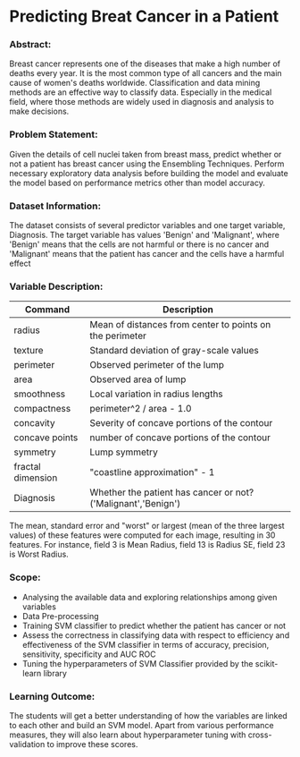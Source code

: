 # Predicting Breat Cancer in a Patient

### Abstract:
Breast cancer represents one of the diseases that make a high number of deaths every
year. It is the most common type of all cancers and the main cause of women's deaths
worldwide. Classification and data mining methods are an effective way to classify data.
Especially in the medical field, where those methods are widely used in diagnosis and
analysis to make decisions.

### Problem Statement:
Given the details of cell nuclei taken from breast mass, predict whether or not a patient
has breast cancer using the Ensembling Techniques. Perform necessary exploratory
data analysis before building the model and evaluate the model based on performance
metrics other than model accuracy.

### Dataset Information:
The dataset consists of several predictor variables and one target variable, Diagnosis.
The target variable has values 'Benign' and 'Malignant', where 'Benign' means that the
cells are not harmful or there is no cancer and 'Malignant' means that the patient has
cancer and the cells have a harmful effect

### Variable Description:
| Command | Description |
| --- | --- |
| radius | Mean of distances from center to points on the perimeter |
| texture | Standard deviation of gray-scale values |
| perimeter | Observed perimeter of the lump |
| area | Observed area of lump |
| smoothness | Local variation in radius lengths |
| compactness | perimeter^2 / area - 1.0 |
| concavity | Severity of concave portions of the contour |
| concave points | number of concave portions of the contour |
| symmetry | Lump symmetry |
| fractal dimension | "coastline approximation" - 1 |
| Diagnosis | Whether the patient has cancer or not? ('Malignant','Benign') |

The mean, standard error and "worst" or largest (mean of the three largest values) of
these features were computed for each image, resulting in 30 features. For instance, field
3 is Mean Radius, field 13 is Radius SE, field 23 is Worst Radius.

### Scope:
* Analysing the available data and exploring relationships among given variables
* Data Pre-processing
* Training SVM classifier to predict whether the patient has cancer or not
* Assess the correctness in classifying data with respect to efficiency and effectiveness of
the SVM classifier in terms of accuracy, precision, sensitivity, specificity and AUC ROC
* Tuning the hyperparameters of SVM Classifier provided by the scikit-learn library

### Learning Outcome:
The students will get a better understanding of how the variables are linked to each
other and build an SVM model. Apart from various performance measures, they will also
learn about hyperparameter tuning with cross-validation to improve these scores.
